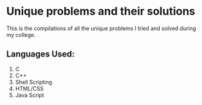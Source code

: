# Unique problems and their solutions
This is the compilations of all the unique problems I tried and solved during my college.

## Languages Used:
1. C 
2. C++
3. Shell Scripting
4. HTML/CSS
5. Java Script

